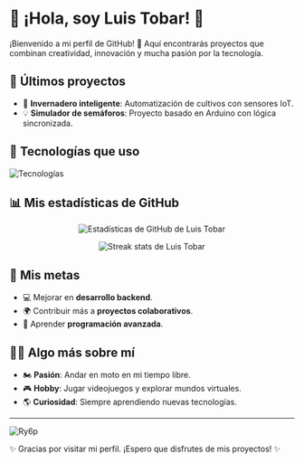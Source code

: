 # 🌟 ¡Hola, soy Luis Tobar! 👋

¡Bienvenido a mi perfil de GitHub! 🚀 Aquí encontrarás proyectos que combinan creatividad, innovación y mucha pasión por la tecnología.

## 🚀 Últimos proyectos
- 🌱 **Invernadero inteligente**: Automatización de cultivos con sensores IoT.
- 💡 **Simulador de semáforos**: Proyecto basado en Arduino con lógica sincronizada.

## 🔧 Tecnologías que uso
![Tecnologías](https://skillicons.dev/icons?i=java,androidstudio,arduino,git,html,css,js,python)

## 📊 Mis estadísticas de GitHub
<p align="center">
  <img src="https://github-readme-stats.vercel.app/api?username=LuisTobar&show_icons=true&theme=radical" alt="Estadísticas de GitHub de Luis Tobar" />
</p>

<p align="center">
  <img src="https://github-readme-streak-stats.herokuapp.com/?user=LuisTobar&theme=radical" alt="Streak stats de Luis Tobar" />
</p>

## 🎯 Mis metas
- 💻 Mejorar en **desarrollo backend**.
- 🌍 Contribuir más a **proyectos colaborativos**.
- 🧠 Aprender **programación avanzada**.

## 🤹‍♂️ Algo más sobre mí
- 🏍️ **Pasión**: Andar en moto en mi tiempo libre.
- 🎮 **Hobby**: Jugar videojuegos y explorar mundos virtuales.
- 🌎 **Curiosidad**: Siempre aprendiendo nuevas tecnologías.

---
![Ry6p](https://github.com/user-attachments/assets/14a61c84-7a6f-400a-87d7-6453d5f2dfe7)


✨ Gracias por visitar mi perfil. ¡Espero que disfrutes de mis proyectos! ✨

